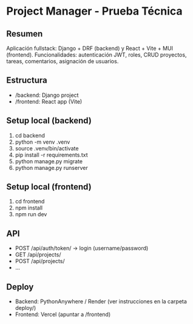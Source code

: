 # Project Manager - Prueba Técnica

## Resumen
Aplicación fullstack: Django + DRF (backend) y React + Vite + MUI (frontend).
Funcionalidades: autenticación JWT, roles, CRUD proyectos, tareas, comentarios, asignación de usuarios.

## Estructura
- /backend: Django project
- /frontend: React app (Vite)

## Setup local (backend)
1. cd backend
2. python -m venv .venv
3. source .venv/bin/activate
4. pip install -r requirements.txt
5. python manage.py migrate
6. python manage.py runserver

## Setup local (frontend)
1. cd frontend
2. npm install
3. npm run dev

## API
- POST /api/auth/token/ -> login (username/password)
- GET /api/projects/
- POST /api/projects/
- ...

## Deploy
- Backend: PythonAnywhere / Render (ver instrucciones en la carpeta deploy/)
- Frontend: Vercel (apuntar a /frontend)

